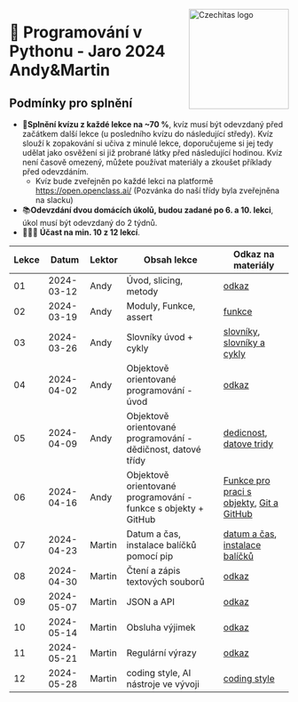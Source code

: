 <a href="https://www.czechitas.cz/"><img align="right" src="https://cdn.myshoptet.com/usr/www.shop-czechitas.cz/user/logos/logo.png" alt="Czechitas logo" width="180"/></a>

# :snake: Programování v Pythonu - Jaro 2024 Andy&Martin

## Podmínky pro splnění

- 📝**Splnění kvízu z každé lekce na ~70 %**, kvíz musí být odevzdaný před začátkem další lekce (u posledního kvízu do následující středy). Kvíz slouží k zopakování si učiva z minulé lekce, doporučujeme si jej tedy udělat jako osvěžení si již probrané látky před následující hodinou. Kvíz není časově omezený, můžete používat materiály a zkoušet příklady před odevzdáním.
  - Kvíz bude zveřejněn po každé lekci na platformě https://open.openclass.ai/ (Pozvánka do naší třídy byla zveřejněna na slacku) 
- 📚**Odevzdání dvou domácích úkolů, budou zadané po 6. a 10. lekci**, úkol musí být odevzdaný do 2 týdnů.
- 🧑‍🤝‍🧑 **Účast na min. 10 z 12 lekcí**.

| Lekce | Datum      | Lektor | Obsah lekce                                    | Odkaz na materiály |
|-------|------------| -------|-----------------------------------------------| ------------------ |
| 01    | 2024-03-12 | Andy   | Úvod, slicing, metody                 | [odkaz](https://kodim.cz/programovani/uvod-do-progr-2/uvod-do-programovani-2/slicing-metody-moduly/slicing) |
| 02    | 2024-03-19 | Andy   | Moduly, Funkce, assert    | [funkce](https://kodim.cz/programovani/uvod-do-progr-2/uvod-do-programovani-2/vlastni-funkce/funkce) |
| 03    | 2024-03-26 | Andy   | Slovníky úvod + cykly    | [slovníky](https://kodim.cz/programovani/uvod-do-progr-2/uvod-do-programovani-2/slovniky/slovniky), [slovníky a cykly](https://kodim.cz/czechitas/uvod-do-progr-2/uvod-do-programovani-2/slovniky/slovniky-a-cykly) |
| 04    | 2024-04-02 | Andy   | Objektově orientované programování - úvod      | [odkaz](https://kodim.cz/programovani/python-oop/lekce) |
| 05    | 2024-04-09 | Andy   | Objektově orientované programování - dědičnost, datové třídy | [dedicnost](https://kodim.cz/czechitas/python-oop/lekce/dedicnost/dedicnost), [datove tridy](https://kodim.cz/czechitas/python-oop/lekce/dedicnost/datove-tridy) |
| 06    | 2024-04-16 | Andy   | Objektově orientované programování - funkce s objekty + GitHub  | [Funkce pro praci s objekty](https://kodim.cz/czechitas/python-oop/lekce/dedicnost/dalsi-funkce), [Git a GitHub](https://kodim.cz/czechitas/daweb/zaklady-gitu/uvod-do-gitu/system-git)|
| 07    | 2024-04-23 | Martin | Datum a čas, instalace balíčků pomocí pip      | [datum a čas](https://kodim.cz/analyza-dat/python-data-1/bonusy/datum/datum), [instalace balíčků](https://kodim.cz/programovani/uvod-do-progr-2/bonusy/balicky-z-internetu/lesson) | |
| 08    | 2024-04-30 | Martin | Čtení a zápis textových souborů                | [odkaz](https://kodim.cz/programovani/uvod-do-progr-2/uvod-do-programovani-2/soubory/cteni-souboru) |
| 09    | 2024-05-07 | Martin | JSON a API                                     | [odkaz](https://kodim.cz/programovani/uvod-do-progr-2/uvod-do-programovani-2/json/format-json) |
| 10    | 2024-05-14 | Martin | Obsluha výjimek                                | [odkaz](https://kodim.cz/programovani/uvod-do-progr-2/bonusy/vyjimky/chyby-v-programu) |
| 11    | 2024-05-21 | Martin | Regulární výrazy                               | [odkaz](https://kodim.cz/analyza-dat/python-data-1/ziskavani-dat/regularni-vyrazy/regularni-vyrazy) |
| 12    | 2024-05-28 | Martin | coding style, AI nástroje ve vývoji    | [coding style](https://kodim.cz/czechitas/uvod-do-progr-2/bonusy/coding-style/coding-style) | |
